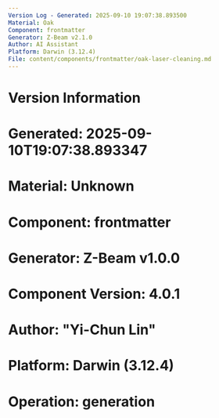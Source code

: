 ```yaml
---
Version Log - Generated: 2025-09-10 19:07:38.893500
Material: Oak
Component: frontmatter
Generator: Z-Beam v2.1.0
Author: AI Assistant
Platform: Darwin (3.12.4)
File: content/components/frontmatter/oak-laser-cleaning.md
---
```


# Version Information
# Generated: 2025-09-10T19:07:38.893347
# Material: Unknown
# Component: frontmatter
# Generator: Z-Beam v1.0.0
# Component Version: 4.0.1
# Author: "Yi-Chun Lin"
# Platform: Darwin (3.12.4)
# Operation: generation
